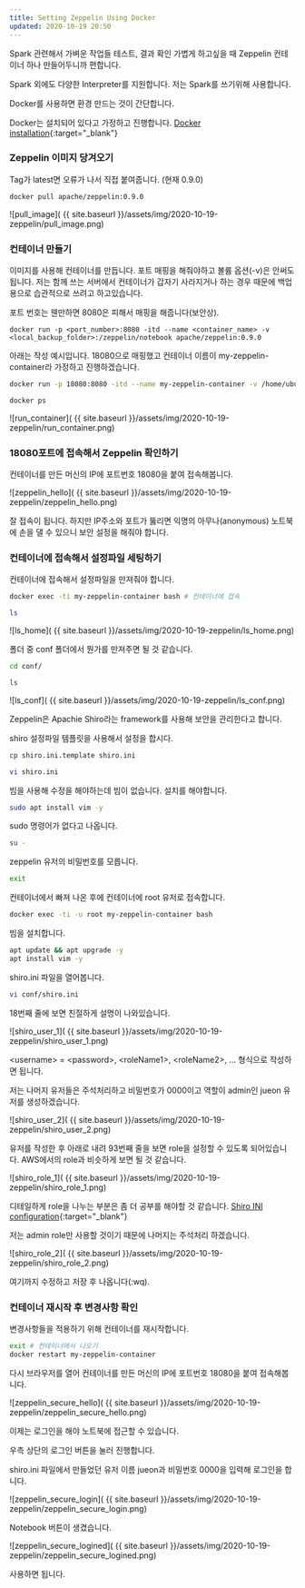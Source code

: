 ```yaml
---
title: Setting Zeppelin Using Docker
updated: 2020-10-19 20:50
---
```


Spark 관련해서 가벼운 작업들 테스트, 결과 확인 가볍게 하고싶을 때 Zeppelin 컨테이너 하나 만들어두니까 편합니다.

Spark 외에도 다양한 Interpreter를 지원합니다. 저는 Spark를 쓰기위해 사용합니다.

Docker를 사용하면 환경 만드는 것이 간단합니다.

Docker는 설치되어 있다고 가정하고 진행합니다. [Docker installation](https://docs.docker.com/engine/install/){:target="_blank"}

<div class="divider"></div>


### Zeppelin 이미지 당겨오기

Tag가 latest면 오류가 나서 직접 붙여줍니다. (현재 0.9.0)

```sh
docker pull apache/zeppelin:0.9.0
```

![pull_image]( {{ site.baseurl }}/assets/img/2020-10-19-zeppelin/pull_image.png)

<div class="divider"></div>


### 컨테이너 만들기

이미지를 사용해 컨테이너를 만듭니다. 포트 매핑을 해줘야하고 볼륨 옵션(-v)은 안써도 됩니다. 저는 함께 쓰는 서버에서 컨테이너가 갑자기 사라지거나 하는 경우 때문에 백업용으로 습관적으로 쓰려고 하고있습니다.

포트 번호는 웬만하면 8080은 피해서 매핑을 해줍니다(보안상).

`docker run -p <port_number>:8080 -itd --name <container_name> -v <local_backup_folder>:/zeppelin/notebook apache/zeppelin:0.9.0`

아래는 작성 예시입니다. 18080으로 매핑했고 컨테이너 이름이 my-zeppelin-container라 가정하고 진행하겠습니다.

```sh
docker run -p 18080:8080 -itd --name my-zeppelin-container -v /home/ubuntu/container_backup/zeppelin:/zeppelin/notebook apache/zeppelin:0.9.0

docker ps
```

![run_container]( {{ site.baseurl }}/assets/img/2020-10-19-zeppelin/run_container.png)

<div class="divider"></div>


### 18080포트에 접속해서 Zeppelin 확인하기

컨테이너를 만든 머신의 IP에 포트번호 18080을 붙여 접속해봅니다.

![zeppelin_hello]( {{ site.baseurl }}/assets/img/2020-10-19-zeppelin/zeppelin_hello.png)

잘 접속이 됩니다. 하지만 IP주소와 포트가 뚫리면 익명의 아무나(anonymous) 노트북에 손을 댈 수 있으니 보안 설정을 해줘야 합니다.

<div class="divider"></div>


### 컨테이너에 접속해서 설정파일 세팅하기

컨테이너에 접속해서 설정파일을 만져줘야 합니다.

```sh
docker exec -ti my-zeppelin-container bash # 컨테이너에 접속

ls
```

![ls_home]( {{ site.baseurl }}/assets/img/2020-10-19-zeppelin/ls_home.png)

폴더 중 conf 폴더에서 뭔가를 만져주면 될 것 같습니다.

```sh
cd conf/

ls
```

![ls_conf]( {{ site.baseurl }}/assets/img/2020-10-19-zeppelin/ls_conf.png)


Zeppelin은 Apachie Shiro라는 framework를 사용해 보안을 관리한다고 합니다.

shiro 설정파일 템플릿을 사용해서 설정을 합시다.

```sh
cp shiro.ini.template shiro.ini

vi shiro.ini
```

빔을 사용해 수정을 해야하는데 빔이 없습니다. 설치를 해야합니다.

```sh
sudo apt install vim -y
```

sudo 명령어가 없다고 나옵니다.

```sh
su -
```

zeppelin 유저의 비밀번호를 모릅니다.


```sh
exit
```

컨테이너에서 빠져 나온 후에 컨테이너에 root 유저로 접속합니다.

```sh
docker exec -ti -u root my-zeppelin-container bash
```

빔을 설치합니다.

```sh
apt update && apt upgrade -y
apt install vim -y
```

shiro.ini 파일을 열어봅니다.

```sh
vi conf/shiro.ini
```

18번째 줄에 보면 친절하게 설명이 나와있습니다. 

![shiro_user_1]( {{ site.baseurl }}/assets/img/2020-10-19-zeppelin/shiro_user_1.png)

\<username\> = \<password\>, \<roleName1\>, \<roleName2\>, ... 형식으로 작성하면 됩니다.

저는 나머지 유저들은 주석처리하고 비밀번호가 0000이고 역할이 admin인 jueon 유저를 생성하겠습니다.

![shiro_user_2]( {{ site.baseurl }}/assets/img/2020-10-19-zeppelin/shiro_user_2.png)


유저를 작성한 후 아래로 내려 93번째 줄을 보면 role을 설정할 수 있도록 되어있습니다. AWS에서의 role과 비슷하게 보면 될 것 같습니다.

![shiro_role_1]( {{ site.baseurl }}/assets/img/2020-10-19-zeppelin/shiro_role_1.png)

디테일하게 role을 나누는 부분은 좀 더 공부를 해야할 것 같습니다. [Shiro INI configuration](https://shiro.apache.org/configuration.html#ini-sections){:target="_blank"}

저는 admin role만 사용할 것이기 때문에 나머지는 주석처리 하겠습니다.

![shiro_role_2]( {{ site.baseurl }}/assets/img/2020-10-19-zeppelin/shiro_role_2.png)

여기까지 수정하고 저장 후 나옵니다(:wq).

<div class="divider"></div>


### 컨테이너 재시작 후 변경사항 확인

변경사항들을 적용하기 위해 컨테이너를 재시작합니다.

```sh
exit # 컨테이너에서 나오기
docker restart my-zeppelin-container
```

다시 브라우저를 열어 컨테이너를 만든 머신의 IP에 포트번호 18080을 붙여 접속해봅니다.

![zeppelin_secure_hello]( {{ site.baseurl }}/assets/img/2020-10-19-zeppelin/zeppelin_secure_hello.png)

이제는 로그인을 해야 노트북에 접근할 수 있습니다.

우측 상단의 로그인 버튼을 눌러 진행합니다.

shiro.ini 파일에서 만들었던 유저 이름 jueon과 비밀번호 0000을 입력해 로그인을 합니다.

![zeppelin_secure_login]( {{ site.baseurl }}/assets/img/2020-10-19-zeppelin/zeppelin_secure_login.png)

Notebook 버튼이 생겼습니다.

![zeppelin_secure_logined]( {{ site.baseurl }}/assets/img/2020-10-19-zeppelin/zeppelin_secure_logined.png)

사용하면 됩니다.

